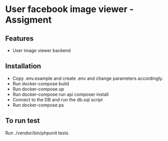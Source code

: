 # User facebook image viewer - Assigment

## Features

- User image viewer backend 

## Installation

- Copy .env.example and create .env and change parameters accordingly.
- Run docker-compose build 
- Run docker-compose up
- Run docker-compose run  api composer install
- Connect to the DB and run the db.sql script
- Run docker-compose ps

## To run test

Run ./vendor/bin/phpunit tests
